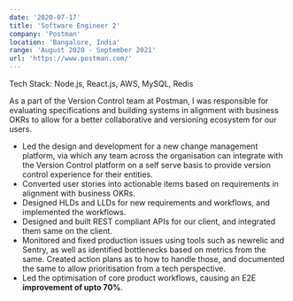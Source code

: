 ```yaml
---
date: '2020-07-17'
title: 'Software Engineer 2'
company: 'Postman'
location: 'Bangalore, India'
range: 'August 2020 - September 2021'
url: 'https://www.postman.com/'
---
```


Tech Stack: Node.js, React.js, AWS, MySQL, Redis

As a part of the Version Control team at Postman, I was responsible for evaluating specifications and building systems in alignment with business OKRs to allow for a better collaborative and versioning ecosystem for our users.

- Led the design and development for a new change management platform, via which any team across the organisation can integrate with the Version Control platform on a self serve basis to provide version control experience for their entities.
- Converted user stories into actionable items based on requirements in alignment with business OKRs.
- Designed HLDs and LLDs for new requirements and workflows, and implemented the workflows.
- Designed and built REST compliant APIs for our client, and integrated them same on the client.
- Monitored and fixed production issues using tools such as newrelic and Sentry, as well as identified bottlenecks based on metrics from the same. Created action plans as to how to handle those, and documented the same to allow prioritisation from a tech perspective.
- Led the optimisation of core product workflows, causing an E2E **improvement of upto 70%**.
